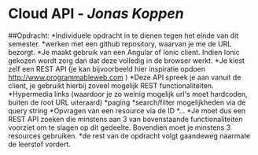 # Cloud API - *Jonas Koppen*

##Opdracht:
*Individuele opdracht in te dienen tegen het einde van dit semester.
*werken met een github repository, waarvan je me de URL bezorgt.
*Je maakt gebruik van een Angular of Ionic client. Indien Ionic gekozen wordt zorg dan dat deze volledig in de browser werkt.
*Je kiest zelf een REST API (je kan bijvoorbeeld hier inspiratie opdoen http://www.programmableweb.com )
*Deze API spreek je aan vanuit de client, je gebruikt hierbij zoveel mogelijk REST functionaliteiten.
    *Hypermedia links (waardoor je zo weinig mogelijk url's moet hardcoden, buiten de root URL uiteraard)
    *paging
    *search/filter mogelijkheden via de query string
    *Opvragen van een resource via de ID
    *...
*Je moet dus een REST API zoeken die minstens aan 3 van bovenstaande functionaliteiten voorziet om te slagen op dit gedeelte. Bovendien moet je minstens 3 resources gebruiken.
*de rest van de opdracht volgt gaandeweg naarmate de leerstof vordert.
